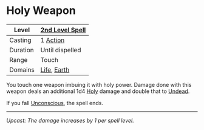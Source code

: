# Holy Weapon

| Level    | [2nd Level Spell](2nd%20Level%20Spells.md)                                     |
| -------- | ------------------------------------------------------------------------------ |
| Casting  | 1 [Action](../../../../Game%20Procedures/Core%20Procedures/Action.md)          |
| Duration | Until dispelled                                                                |
| Range    | Touch                                                                          |
| Domains  | [Life](../../Spell%20Domains/Life.md), [Earth](../../Spell%20Domains/Earth.md) |

You touch one weapon imbuing it with holy power. Damage done with this weapon deals an additional 1d4 [Holy](../../../../Game%20Procedures/Combat/Damage%20Types/Holy.md) damage and double that to [Undead](../../../../Resources%20for%20GMs/Creatures/Creature%20Types/Undead.md).

If you fall [Unconscious](../../../../Game%20Procedures/Conditions/Unconscious.md), the spell ends.

---
*Upcast: The damage increases by 1 per spell level.*
